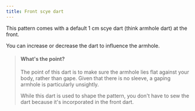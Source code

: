 ```yaml
---
title: Front scye dart
---
```


This pattern comes with a default 1 cm scye dart (think armhole dart) at the front.

You can increase or decrease the dart to influence the armhole.

> #### What's the point?
> 
> The point of this dart is to make sure the armhole lies flat against your body, rather than gape. Given that there is no sleeve, a gaping armhole is particularly unsightly.
> 
> While this dart is used to shape the pattern, you don't have to sew the dart because it's incorporated in the front dart.